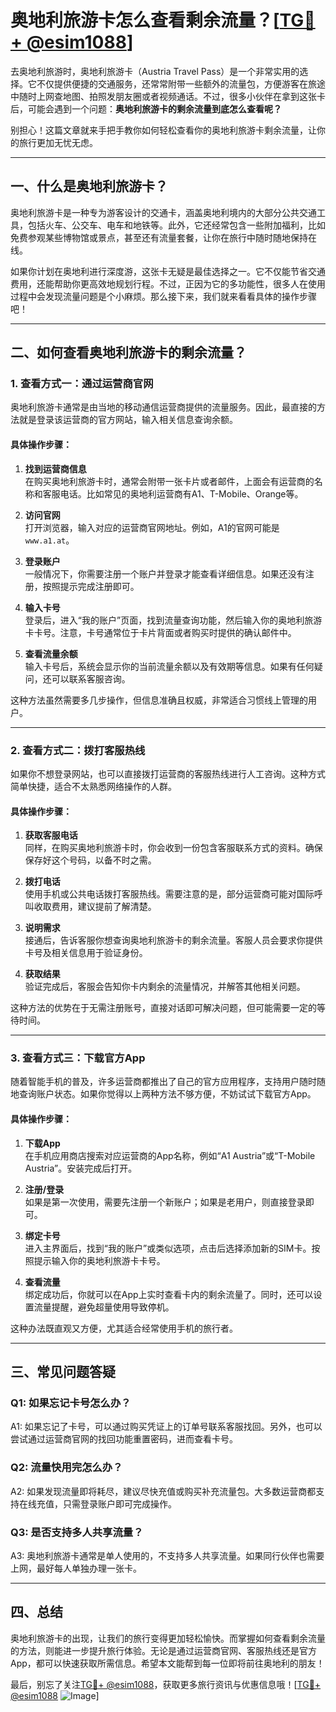 # 奥地利旅游卡怎么查看剩余流量？[[TG💪+ @esim1088](https://t.me/s/esim1088)]

去奥地利旅游时，奥地利旅游卡（Austria Travel Pass）是一个非常实用的选择。它不仅提供便捷的交通服务，还常常附带一些额外的流量包，方便游客在旅途中随时上网查地图、拍照发朋友圈或者视频通话。不过，很多小伙伴在拿到这张卡后，可能会遇到一个问题：**奥地利旅游卡的剩余流量到底怎么查看呢？**

别担心！这篇文章就来手把手教你如何轻松查看你的奥地利旅游卡剩余流量，让你的旅行更加无忧无虑。

---

## 一、什么是奥地利旅游卡？

奥地利旅游卡是一种专为游客设计的交通卡，涵盖奥地利境内的大部分公共交通工具，包括火车、公交车、电车和地铁等。此外，它还经常包含一些附加福利，比如免费参观某些博物馆或景点，甚至还有流量套餐，让你在旅行中随时随地保持在线。

如果你计划在奥地利进行深度游，这张卡无疑是最佳选择之一。它不仅能节省交通费用，还能帮助你更高效地规划行程。不过，正因为它的多功能性，很多人在使用过程中会发现流量问题是个小麻烦。那么接下来，我们就来看看具体的操作步骤吧！

---

## 二、如何查看奥地利旅游卡的剩余流量？

### 1. 查看方式一：通过运营商官网

奥地利旅游卡通常是由当地的移动通信运营商提供的流量服务。因此，最直接的方法就是登录该运营商的官方网站，输入相关信息查询余额。

#### 具体操作步骤：
1. **找到运营商信息**  
   在购买奥地利旅游卡时，通常会附带一张卡片或者邮件，上面会有运营商的名称和客服电话。比如常见的奥地利运营商有A1、T-Mobile、Orange等。

2. **访问官网**  
   打开浏览器，输入对应的运营商官网地址。例如，A1的官网可能是`www.a1.at`。

3. **登录账户**  
   一般情况下，你需要注册一个账户并登录才能查看详细信息。如果还没有注册，按照提示完成注册即可。

4. **输入卡号**  
   登录后，进入“我的账户”页面，找到流量查询功能，然后输入你的奥地利旅游卡卡号。注意，卡号通常位于卡片背面或者购买时提供的确认邮件中。

5. **查看流量余额**  
   输入卡号后，系统会显示你的当前流量余额以及有效期等信息。如果有任何疑问，还可以联系客服咨询。

这种方法虽然需要多几步操作，但信息准确且权威，非常适合习惯线上管理的用户。

---

### 2. 查看方式二：拨打客服热线

如果你不想登录网站，也可以直接拨打运营商的客服热线进行人工咨询。这种方式简单快捷，适合不太熟悉网络操作的人群。

#### 具体操作步骤：
1. **获取客服电话**  
   同样，在购买奥地利旅游卡时，你会收到一份包含客服联系方式的资料。确保保存好这个号码，以备不时之需。

2. **拨打电话**  
   使用手机或公共电话拨打客服热线。需要注意的是，部分运营商可能对国际呼叫收取费用，建议提前了解清楚。

3. **说明需求**  
   接通后，告诉客服你想查询奥地利旅游卡的剩余流量。客服人员会要求你提供卡号及相关信息用于验证身份。

4. **获取结果**  
   验证完成后，客服会告知你卡内剩余的流量情况，并解答其他相关问题。

这种方法的优势在于无需注册账号，直接对话即可解决问题，但可能需要一定的等待时间。

---

### 3. 查看方式三：下载官方App

随着智能手机的普及，许多运营商都推出了自己的官方应用程序，支持用户随时随地查询账户状态。如果你觉得以上两种方法不够方便，不妨试试下载官方App。

#### 具体操作步骤：
1. **下载App**  
   在手机应用商店搜索对应运营商的App名称，例如“A1 Austria”或“T-Mobile Austria”。安装完成后打开。

2. **注册/登录**  
   如果是第一次使用，需要先注册一个新账户；如果是老用户，则直接登录即可。

3. **绑定卡号**  
   进入主界面后，找到“我的账户”或类似选项，点击后选择添加新的SIM卡。按照提示输入你的奥地利旅游卡卡号。

4. **查看流量**  
   绑定成功后，你就可以在App上实时查看卡内的剩余流量了。同时，还可以设置流量提醒，避免超量使用导致停机。

这种办法既直观又方便，尤其适合经常使用手机的旅行者。

---

## 三、常见问题答疑

### Q1: 如果忘记卡号怎么办？
A1: 如果忘记了卡号，可以通过购买凭证上的订单号联系客服找回。另外，也可以尝试通过运营商官网的找回功能重置密码，进而查看卡号。

### Q2: 流量快用完怎么办？
A2: 如果发现流量即将耗尽，建议尽快充值或购买补充流量包。大多数运营商都支持在线充值，只需登录账户即可完成操作。

### Q3: 是否支持多人共享流量？
A3: 奥地利旅游卡通常是单人使用的，不支持多人共享流量。如果同行伙伴也需要上网，最好每人单独办理一张卡。

---

## 四、总结

奥地利旅游卡的出现，让我们的旅行变得更加轻松愉快。而掌握如何查看剩余流量的方法，则能进一步提升旅行体验。无论是通过运营商官网、客服热线还是官方App，都可以快速获取所需信息。希望本文能帮到每一位即将前往奥地利的朋友！

最后，别忘了关注[TG💪+ @esim1088](https://t.me/s/esim1088)，获取更多旅行资讯与优惠信息哦！[[TG💪+ @esim1088](https://t.me/s/esim1088) ![Image](https://i.postimg.cc/4NQfJmqS/Snipaste-2025-05-13-00-14-12.png)]